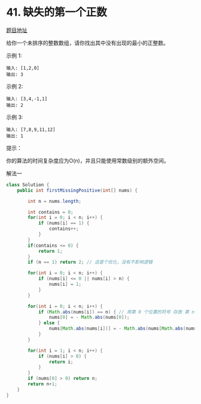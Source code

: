 # 41. 缺失的第一个正数

[题目地址](https://leetcode-cn.com/problems/first-missing-positive)

给你一个未排序的整数数组，请你找出其中没有出现的最小的正整数。
 

示例 1:

```
输入: [1,2,0]
输出: 3
```

示例 2:

```
输入: [3,4,-1,1]
输出: 2
```

示例 3:

```
输入: [7,8,9,11,12]
输出: 1
```

提示：

你的算法的时间复杂度应为O(n)，并且只能使用常数级别的额外空间。


解法一



```Java
class Solution {
    public int firstMissingPositive(int[] nums) {

        int n = nums.length;

        int contains = 0;
        for(int i = 0; i < n; i++) {
            if (nums[i] == 1) {
                contains++;
            }
        }
        if(contains <= 0) {
            return 1;
        }
        if (n == 1) return 2; // 这是个优化，没有不影响逻辑

        for(int i = 0; i < n; i++) {
            if (nums[i] <= 0 || nums[i] > n) {
                nums[i] = 1;
            }
        }

        for(int i = 0; i < n; i++) {
            if (Math.abs(nums[i]) == n) { // 用第 0 个位置的符号 存放 第 n 个数字是否存在
                nums[0] = - Math.abs(nums[0]);
            } else {
                nums[Math.abs(nums[i])] = - Math.abs(nums[Math.abs(nums[i])]);
            }
        }

        for(int i = 1; i < n; i++) {
            if (nums[i] > 0) {
                return i;
            }
        }
        if (nums[0] > 0) return n;
        return n+1;
    }
}
```